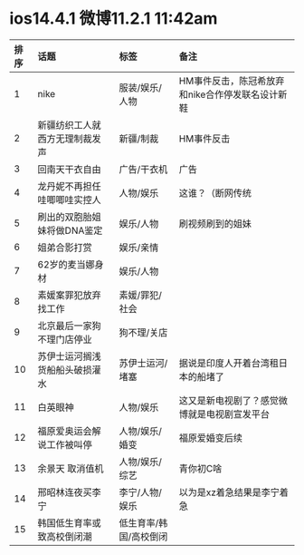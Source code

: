 # ios14.4.1 微博11.2.1 11:42am

|排序|话题|标签|备注|
|:-|:-|:-|:-|
|1|nike|服装/娱乐/人物|HM事件反击，陈冠希放弃和nike合作停发联名设计新鞋|
|2|新疆纺织工人就西方无理制裁发声|新疆/制裁|HM事件反击|
|3|回南天干衣自由|广告/干衣机|广告|
|4|龙丹妮不再担任哇唧唧哇实控人|人物/娱乐|这谁？（断网传统|
|5|刷出的双胞胎姐妹将做DNA鉴定|娱乐/人物|刷视频刷到的姐妹|
|6|姐弟合影打赏|娱乐/亲情||
|7|62岁的麦当娜身材|娱乐/人物||
|8|素媛案罪犯放弃找工作|素媛/罪犯/社会||
|9|北京最后一家狗不理门店停业|狗不理/关店||
|10|苏伊士运河搁浅货船船头破损灌水|苏伊士运河/堵塞|据说是印度人开着台湾租日本的船堵了|
|11|白英眼神|人物/娱乐|这又是新电视剧了？感觉微博就是电视剧宣发平台|
|12|福原爱奥运会解说工作被叫停|人物/娱乐/婚变|福原爱婚变后续|
|13|余景天 取消值机|人物/娱乐/综艺|青你初C啥|
|14|邢昭林连夜买李宁|李宁/人物/娱乐|以为是xz着急结果是李宁着急|
|15|韩国低生育率或致高校倒闭潮|低生育率/韩国/高校倒闭||
